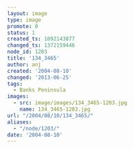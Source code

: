 ```yaml
---
layout: image
type: image
promote: 0
status: 1
created_ts: 1092143877
changed_ts: 1372159446
node_id: 1203
title: '134_3465'
author: anj
created: '2004-08-10'
changed: '2013-06-25'
tags:
  - Banks Peninsula
images:
  - src: image/images/134_3465-1203.jpg
    name: 134_3465-1203.jpg
url: "/2004/08/10/134_3465/"
aliases:
  - "/node/1203/"
date: '2004-08-10'
---
```


